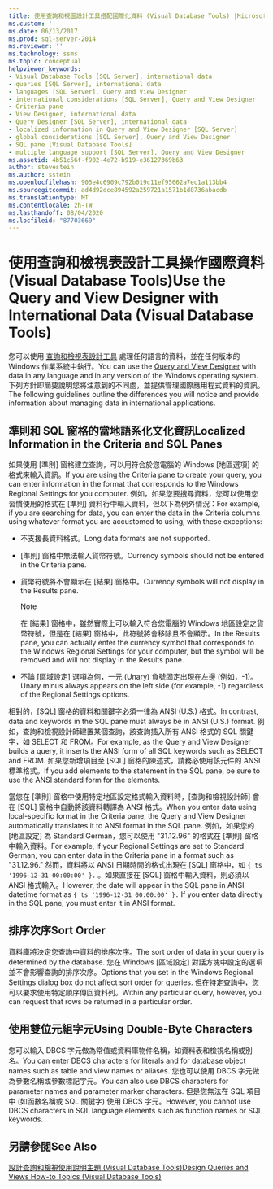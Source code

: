 ```yaml
---
title: 使用查詢和視圖設計工具搭配國際化資料 (Visual Database Tools) |Microsoft Docs
ms.custom: ''
ms.date: 06/13/2017
ms.prod: sql-server-2014
ms.reviewer: ''
ms.technology: ssms
ms.topic: conceptual
helpviewer_keywords:
- Visual Database Tools [SQL Server], international data
- queries [SQL Server], international data
- languages [SQL Server], Query and View Designer
- international considerations [SQL Server], Query and View Designer
- Criteria pane
- View Designer, international data
- Query Designer [SQL Server], international data
- localized information in Query and View Designer [SQL Server]
- global considerations [SQL Server], Query and View Designer
- SQL pane [Visual Database Tools]
- multiple language support [SQL Server], Query and View Designer
ms.assetid: 4b51c56f-f902-4e72-b919-e36127369b63
author: stevestein
ms.author: sstein
ms.openlocfilehash: 905e4c6909c792b019c11ef95662a7ec1a113bb4
ms.sourcegitcommit: ad4d92dce894592a259721a1571b1d8736abacdb
ms.translationtype: MT
ms.contentlocale: zh-TW
ms.lasthandoff: 08/04/2020
ms.locfileid: "87703669"
---
```

# <a name="use-the-query-and-view-designer-with-international-data-visual-database-tools"></a><span data-ttu-id="c1655-102">使用查詢和檢視表設計工具操作國際資料 (Visual Database Tools)</span><span class="sxs-lookup"><span data-stu-id="c1655-102">Use the Query and View Designer with International Data (Visual Database Tools)</span></span>
  <span data-ttu-id="c1655-103">您可以使用 [查詢和檢視表設計工具](visual-database-tools.md) 處理任何語言的資料，並在任何版本的 Windows 作業系統中執行。</span><span class="sxs-lookup"><span data-stu-id="c1655-103">You can use the [Query and View Designer](visual-database-tools.md) with data in any language and in any version of the Windows operating system.</span></span> <span data-ttu-id="c1655-104">下列方針即簡要說明您將注意到的不同處，並提供管理國際應用程式資料的資訊。</span><span class="sxs-lookup"><span data-stu-id="c1655-104">The following guidelines outline the differences you will notice and provide information about managing data in international applications.</span></span>  
  
## <a name="localized-information-in-the-criteria-and-sql-panes"></a><span data-ttu-id="c1655-105">準則和 SQL 窗格的當地語系化文化資訊</span><span class="sxs-lookup"><span data-stu-id="c1655-105">Localized Information in the Criteria and SQL Panes</span></span>  
 <span data-ttu-id="c1655-106">如果使用 [準則] 窗格建立查詢，可以用符合於您電腦的 Windows [地區選項] 的格式來輸入資訊。</span><span class="sxs-lookup"><span data-stu-id="c1655-106">If you are using the Criteria pane to create your query, you can enter information in the format that corresponds to the Windows Regional Settings for you computer.</span></span> <span data-ttu-id="c1655-107">例如，如果您要搜尋資料，您可以使用您習慣使用的格式在 [準則] 資料行中輸入資料，但以下為例外情況：</span><span class="sxs-lookup"><span data-stu-id="c1655-107">For example, if you are searching for data, you can enter the data in the Criteria columns using whatever format you are accustomed to using, with these exceptions:</span></span>  
  
-   <span data-ttu-id="c1655-108">不支援長資料格式。</span><span class="sxs-lookup"><span data-stu-id="c1655-108">Long data formats are not supported.</span></span>  
  
-   <span data-ttu-id="c1655-109">[準則] 窗格中無法輸入貨幣符號。</span><span class="sxs-lookup"><span data-stu-id="c1655-109">Currency symbols should not be entered in the Criteria pane.</span></span>  
  
-   <span data-ttu-id="c1655-110">貨幣符號將不會顯示在 [結果] 窗格中。</span><span class="sxs-lookup"><span data-stu-id="c1655-110">Currency symbols will not display in the Results pane.</span></span>  
  
    > [!NOTE]  
    >  <span data-ttu-id="c1655-111">在 [結果] 窗格中，雖然實際上可以輸入符合您電腦的 Windows 地區設定之貨幣符號，但是在 [結果] 窗格中，此符號將會移除且不會顯示。</span><span class="sxs-lookup"><span data-stu-id="c1655-111">In the Results pane, you can actually enter the currency symbol that corresponds to the Windows Regional Settings for your computer, but the symbol will be removed and will not display in the Results pane.</span></span>  
  
-   <span data-ttu-id="c1655-112">不論 [區域設定] 選項為何，一元 (Unary) 負號固定出現在左邊 (例如，-1)。</span><span class="sxs-lookup"><span data-stu-id="c1655-112">Unary minus always appears on the left side (for example, -1) regardless of the Regional Settings options.</span></span>  
  
 <span data-ttu-id="c1655-113">相對的，[SQL] 窗格的資料和關鍵字必須一律為 ANSI (U.S.) 格式。</span><span class="sxs-lookup"><span data-stu-id="c1655-113">In contrast, data and keywords in the SQL pane must always be in ANSI (U.S.) format.</span></span> <span data-ttu-id="c1655-114">例如，查詢和檢視設計師建置某個查詢，該查詢插入所有 ANSI 格式的 SQL 關鍵字，如 SELECT 和 FROM。</span><span class="sxs-lookup"><span data-stu-id="c1655-114">For example, as the Query and View Designer builds a query, it inserts the ANSI form of all SQL keywords such as SELECT and FROM.</span></span> <span data-ttu-id="c1655-115">如果您新增項目至 [SQL] 窗格的陳述式，請務必使用該元件的 ANSI 標準格式。</span><span class="sxs-lookup"><span data-stu-id="c1655-115">If you add elements to the statement in the SQL pane, be sure to use the ANSI standard form for the elements.</span></span>  
  
 <span data-ttu-id="c1655-116">當您在 [準則] 窗格中使用特定地區設定格式輸入資料時，[查詢和檢視設計師] 會在 [SQL] 窗格中自動將該資料轉譯為 ANSI 格式。</span><span class="sxs-lookup"><span data-stu-id="c1655-116">When you enter data using local-specific format in the Criteria pane, the Query and View Designer automatically translates it to ANSI format in the SQL pane.</span></span> <span data-ttu-id="c1655-117">例如，如果您的 [地區設定] 為 Standard German，您可以使用 "31.12.96" 的格式在 [準則] 窗格中輸入資料。</span><span class="sxs-lookup"><span data-stu-id="c1655-117">For example, if your Regional Settings are set to Standard German, you can enter data in the Criteria pane in a format such as "31.12.96."</span></span> <span data-ttu-id="c1655-118">然而，資料將以 ANSI 日期時間的格式出現在 [SQL] 窗格中，如 `{ ts '1996-12-31 00:00:00' }.` 。如果直接在 [SQL] 窗格中輸入資料，則必須以 ANSI 格式輸入。</span><span class="sxs-lookup"><span data-stu-id="c1655-118">However, the date will appear in the SQL pane in ANSI datetime format as `{ ts '1996-12-31 00:00:00' }.` If you enter data directly in the SQL pane, you must enter it in ANSI format.</span></span>  
  
## <a name="sort-order"></a><span data-ttu-id="c1655-119">排序次序</span><span class="sxs-lookup"><span data-stu-id="c1655-119">Sort Order</span></span>  
 <span data-ttu-id="c1655-120">資料庫將決定您查詢中資料的排序次序。</span><span class="sxs-lookup"><span data-stu-id="c1655-120">The sort order of data in your query is determined by the database.</span></span> <span data-ttu-id="c1655-121">您在 Windows [區域設定] 對話方塊中設定的選項並不會影響查詢的排序次序。</span><span class="sxs-lookup"><span data-stu-id="c1655-121">Options that you set in the Windows Regional Settings dialog box do not affect sort order for queries.</span></span> <span data-ttu-id="c1655-122">但在特定查詢中，您可以要求使用特定順序傳回資料列。</span><span class="sxs-lookup"><span data-stu-id="c1655-122">Within any particular query, however, you can request that rows be returned in a particular order.</span></span>  
  
## <a name="using-double-byte-characters"></a><span data-ttu-id="c1655-123">使用雙位元組字元</span><span class="sxs-lookup"><span data-stu-id="c1655-123">Using Double-Byte Characters</span></span>  
 <span data-ttu-id="c1655-124">您可以輸入 DBCS 字元做為常值或資料庫物件名稱，如資料表和檢視名稱或別名。</span><span class="sxs-lookup"><span data-stu-id="c1655-124">You can enter DBCS characters for literals and for database object names such as table and view names or aliases.</span></span> <span data-ttu-id="c1655-125">您也可以使用 DBCS 字元做為參數名稱或參數標記字元。</span><span class="sxs-lookup"><span data-stu-id="c1655-125">You can also use DBCS characters for parameter names and parameter marker characters.</span></span> <span data-ttu-id="c1655-126">但是您無法在 SQL 項目中 (如函數名稱或 SQL 關鍵字) 使用 DBCS 字元。</span><span class="sxs-lookup"><span data-stu-id="c1655-126">However, you cannot use DBCS characters in SQL language elements such as function names or SQL keywords.</span></span>  
  
## <a name="see-also"></a><span data-ttu-id="c1655-127">另請參閱</span><span class="sxs-lookup"><span data-stu-id="c1655-127">See Also</span></span>  
 [<span data-ttu-id="c1655-128">設計查詢和檢視使用說明主題 &#40;Visual Database Tools&#41;</span><span class="sxs-lookup"><span data-stu-id="c1655-128">Design Queries and Views How-to Topics &#40;Visual Database Tools&#41;</span></span>](design-queries-and-views-how-to-topics-visual-database-tools.md)  
  
  
